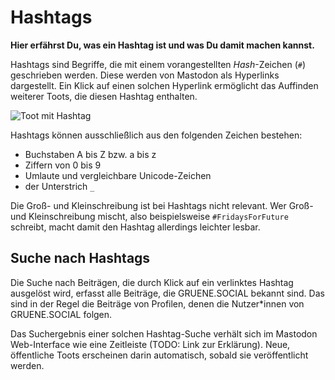 # Hashtags

**Hier erfährst Du, was ein Hashtag ist und was Du damit machen kannst.**

Hashtags sind Begriffe, die mit einem vorangestellten _Hash_-Zeichen (`#`) geschrieben werden. Diese werden von Mastodon als Hyperlinks dargestellt. Ein Klick auf einen solchen Hyperlink ermöglicht das Auffinden weiterer Toots, die diesen Hashtag enthalten.

![Toot mit Hashtag](https://github.com/netzbegruenung/handbuch.gruene.social/raw/master/docs/toots/img/hashtag.png)

Hashtags können ausschließlich aus den folgenden Zeichen bestehen:

- Buchstaben A bis Z bzw. a bis z
- Ziffern von 0 bis 9
- Umlaute und vergleichbare Unicode-Zeichen
- der Unterstrich `_`

Die Groß- und Kleinschreibung ist bei Hashtags nicht relevant. Wer Groß- und Kleinschreibung mischt, also beispielsweise `#FridaysForFuture` schreibt, macht damit den Hashtag allerdings leichter lesbar.

## Suche nach Hashtags

Die Suche nach Beiträgen, die durch Klick auf ein verlinktes Hashtag ausgelöst wird, erfasst alle Beiträge, die GRUENE.SOCIAL bekannt sind. Das sind in der Regel die Beiträge von Profilen, denen die Nutzer\*innen von GRUENE.SOCIAL folgen.

Das Suchergebnis einer solchen Hashtag-Suche verhält sich im Mastodon Web-Interface wie eine Zeitleiste (TODO: Link zur Erklärung). Neue, öffentliche Toots erscheinen darin automatisch, sobald sie veröffentlicht werden.
